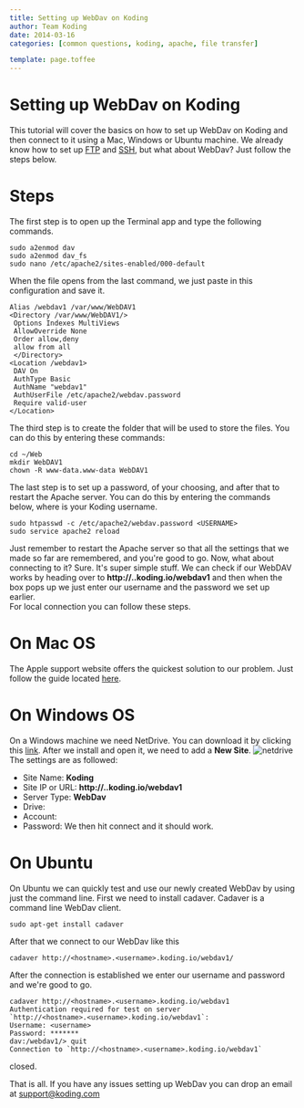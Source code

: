 ```yaml
---
title: Setting up WebDav on Koding
author: Team Koding
date: 2014-03-16
categories: [common questions, koding, apache, file transfer]

template: page.toffee
---
```


# Setting up WebDav on Koding

This tutorial will cover the basics on how to set up WebDav on Koding and then connect to it using a Mac, Windows or Ubuntu machine. We already know how to set up [FTP](/faq/how-do-i-set-up-my-ftp/) and [SSH](http://learn.koding.com/ssh-into-your-koding-vm/), but what about WebDav? Just follow the steps below.

# Steps

The first step is to open up the Terminal app and type the following commands.


    sudo a2enmod dav
    sudo a2enmod dav_fs
    sudo nano /etc/apache2/sites-enabled/000-default

When the file opens from the last command, we just paste in this configuration and save it.


    Alias /webdav1 /var/www/WebDAV1
    <Directory /var/www/WebDAV1/>
     Options Indexes MultiViews
     AllowOverride None
     Order allow,deny
     allow from all
     </Directory>
    <Location /webdav1>
     DAV On
     AuthType Basic
     AuthName "webdav1"
     AuthUserFile /etc/apache2/webdav.password
     Require valid-user
    </Location>

The third step is to create the folder that will be used to store the files. You can do this by entering these commands:


    cd ~/Web
    mkdir WebDAV1
    chown -R www-data.www-data WebDAV1

The last step is to set up a password, of your choosing, and after that to restart the Apache server. You can do this by entering the commands below, where is your Koding username.


    sudo htpasswd -c /etc/apache2/webdav.password <USERNAME>
    sudo service apache2 reload

Just remember to restart the Apache server so that all the settings that
we made so far are remembered, and you're good to go. Now, what about
connecting to it? Sure. It's super simple stuff. We can check if our
WebDAV works by heading over to
**http://<hostname>.<username>.koding.io/webdav1** and then when the box
pops up we just enter our username and the password we set up earlier.  
For local connection you can follow these steps.

# On Mac OS

The Apple support website offers the quickest solution to our problem. Just follow the guide located [here](http://support.apple.com/kb/PH10744).

# On Windows OS

On a Windows machine we need NetDrive. You can download it by clicking this
[link](https://s3.amazonaws.com/_NetDrive/NetDrive-SETUP.exe). After we install
and open it, we need to add a **New Site**. ![netdrive](netdrive.png) The
settings are as followed:

  * Site Name: **Koding**
  * Site IP or URL: **http://<hostname>.<username>.koding.io/webdav1**
  * Server Type: **WebDav**
  * Drive: **<choose one>**
  * Account: **<username>**
  * Password: **<password we set earlier>**
We then hit connect and it should work.

# On Ubuntu

On Ubuntu we can quickly test and use our newly created WebDav by using just the command line. First we need to install cadaver. Cadaver is a command line WebDav client.


    sudo apt-get install cadaver

After that we connect to our WebDav like this


    cadaver http://<hostname>.<username>.koding.io/webdav1/

After the connection is established we enter our username and password and we're good to go.


    cadaver http://<hostname>.<username>.koding.io/webdav1
    Authentication required for test on server
    `http://<hostname>.<username>.koding.io/webdav1`:
    Username: <username>
    Password: *******
    dav:/webdav1/> quit
    Connection to `http://<hostname>.<username>.koding.io/webdav1`
closed.

That is all. If you have any issues setting up WebDav you can drop an email at [support@koding.com](mailto:support@koding.com)
